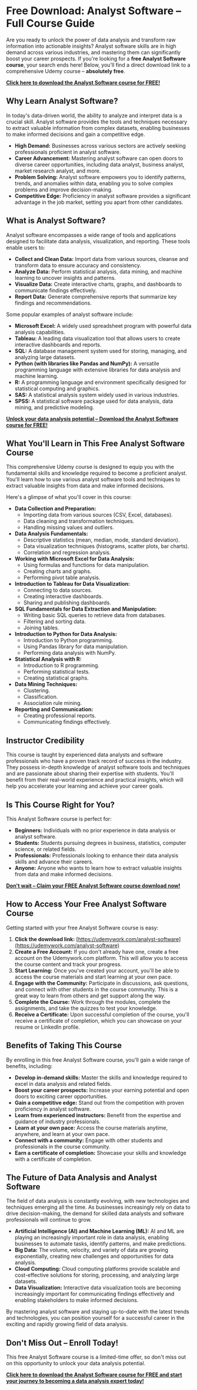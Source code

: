 # Free Download: Analyst Software – Full Course Guide

Are you ready to unlock the power of data analysis and transform raw information into actionable insights? Analyst software skills are in high demand across various industries, and mastering them can significantly boost your career prospects. If you're looking for a **free Analyst Software course**, your search ends here! Below, you'll find a direct download link to a comprehensive Udemy course – **absolutely free**.

[**Click here to download the Analyst Software course for FREE!**](https://udemywork.com/analyst-software)

## Why Learn Analyst Software?

In today's data-driven world, the ability to analyze and interpret data is a crucial skill. Analyst software provides the tools and techniques necessary to extract valuable information from complex datasets, enabling businesses to make informed decisions and gain a competitive edge.

*   **High Demand:** Businesses across various sectors are actively seeking professionals proficient in analyst software.
*   **Career Advancement:** Mastering analyst software can open doors to diverse career opportunities, including data analyst, business analyst, market research analyst, and more.
*   **Problem Solving:** Analyst software empowers you to identify patterns, trends, and anomalies within data, enabling you to solve complex problems and improve decision-making.
*   **Competitive Edge:** Proficiency in analyst software provides a significant advantage in the job market, setting you apart from other candidates.

## What is Analyst Software?

Analyst software encompasses a wide range of tools and applications designed to facilitate data analysis, visualization, and reporting. These tools enable users to:

*   **Collect and Clean Data:** Import data from various sources, cleanse and transform data to ensure accuracy and consistency.
*   **Analyze Data:** Perform statistical analysis, data mining, and machine learning to uncover insights and patterns.
*   **Visualize Data:** Create interactive charts, graphs, and dashboards to communicate findings effectively.
*   **Report Data:** Generate comprehensive reports that summarize key findings and recommendations.

Some popular examples of analyst software include:

*   **Microsoft Excel:** A widely used spreadsheet program with powerful data analysis capabilities.
*   **Tableau:** A leading data visualization tool that allows users to create interactive dashboards and reports.
*   **SQL:** A database management system used for storing, managing, and analyzing large datasets.
*   **Python (with libraries like Pandas and NumPy):** A versatile programming language with extensive libraries for data analysis and machine learning.
*   **R:** A programming language and environment specifically designed for statistical computing and graphics.
*   **SAS:** A statistical analysis system widely used in various industries.
*   **SPSS:** A statistical software package used for data analysis, data mining, and predictive modeling.

[**Unlock your data analysis potential – Download the Analyst Software course for FREE!**](https://udemywork.com/analyst-software)

## What You'll Learn in This Free Analyst Software Course

This comprehensive Udemy course is designed to equip you with the fundamental skills and knowledge required to become a proficient analyst. You'll learn how to use various analyst software tools and techniques to extract valuable insights from data and make informed decisions.

Here's a glimpse of what you'll cover in this course:

*   **Data Collection and Preparation:**
    *   Importing data from various sources (CSV, Excel, databases).
    *   Data cleaning and transformation techniques.
    *   Handling missing values and outliers.
*   **Data Analysis Fundamentals:**
    *   Descriptive statistics (mean, median, mode, standard deviation).
    *   Data visualization techniques (histograms, scatter plots, bar charts).
    *   Correlation and regression analysis.
*   **Working with Microsoft Excel for Data Analysis:**
    *   Using formulas and functions for data manipulation.
    *   Creating charts and graphs.
    *   Performing pivot table analysis.
*   **Introduction to Tableau for Data Visualization:**
    *   Connecting to data sources.
    *   Creating interactive dashboards.
    *   Sharing and publishing dashboards.
*   **SQL Fundamentals for Data Extraction and Manipulation:**
    *   Writing basic SQL queries to retrieve data from databases.
    *   Filtering and sorting data.
    *   Joining tables.
*   **Introduction to Python for Data Analysis:**
    *   Introduction to Python programming.
    *   Using Pandas library for data manipulation.
    *   Performing data analysis with NumPy.
*   **Statistical Analysis with R:**
    *   Introduction to R programming.
    *   Performing statistical tests.
    *   Creating statistical graphs.
*   **Data Mining Techniques:**
    *   Clustering.
    *   Classification.
    *   Association rule mining.
*   **Reporting and Communication:**
    *   Creating professional reports.
    *   Communicating findings effectively.

## Instructor Credibility

This course is taught by experienced data analysts and software professionals who have a proven track record of success in the industry. They possess in-depth knowledge of analyst software tools and techniques and are passionate about sharing their expertise with students. You'll benefit from their real-world experience and practical insights, which will help you accelerate your learning and achieve your career goals.

## Is This Course Right for You?

This Analyst Software course is perfect for:

*   **Beginners:** Individuals with no prior experience in data analysis or analyst software.
*   **Students:** Students pursuing degrees in business, statistics, computer science, or related fields.
*   **Professionals:** Professionals looking to enhance their data analysis skills and advance their careers.
*   **Anyone:** Anyone who wants to learn how to extract valuable insights from data and make informed decisions.

[**Don't wait – Claim your FREE Analyst Software course download now!**](https://udemywork.com/analyst-software)

## How to Access Your Free Analyst Software Course

Getting started with your free Analyst Software course is easy:

1.  **Click the download link:** [https://udemywork.com/analyst-software](https://udemywork.com/analyst-software)
2.  **Create a Free Account:** If you don't already have one, create a free account on the Udemywork.com platform. This will allow you to access the course content and track your progress.
3.  **Start Learning:** Once you've created your account, you'll be able to access the course materials and start learning at your own pace.
4.  **Engage with the Community:** Participate in discussions, ask questions, and connect with other students in the course community. This is a great way to learn from others and get support along the way.
5.  **Complete the Course:** Work through the modules, complete the assignments, and take the quizzes to test your knowledge.
6.  **Receive a Certificate:** Upon successful completion of the course, you'll receive a certificate of completion, which you can showcase on your resume or LinkedIn profile.

## Benefits of Taking This Course

By enrolling in this free Analyst Software course, you'll gain a wide range of benefits, including:

*   **Develop in-demand skills:** Master the skills and knowledge required to excel in data analysis and related fields.
*   **Boost your career prospects:** Increase your earning potential and open doors to exciting career opportunities.
*   **Gain a competitive edge:** Stand out from the competition with proven proficiency in analyst software.
*   **Learn from experienced instructors:** Benefit from the expertise and guidance of industry professionals.
*   **Learn at your own pace:** Access the course materials anytime, anywhere, and learn at your own pace.
*   **Connect with a community:** Engage with other students and professionals in the course community.
*   **Earn a certificate of completion:** Showcase your skills and knowledge with a certificate of completion.

## The Future of Data Analysis and Analyst Software

The field of data analysis is constantly evolving, with new technologies and techniques emerging all the time. As businesses increasingly rely on data to drive decision-making, the demand for skilled data analysts and software professionals will continue to grow.

*   **Artificial Intelligence (AI) and Machine Learning (ML):** AI and ML are playing an increasingly important role in data analysis, enabling businesses to automate tasks, identify patterns, and make predictions.
*   **Big Data:** The volume, velocity, and variety of data are growing exponentially, creating new challenges and opportunities for data analysis.
*   **Cloud Computing:** Cloud computing platforms provide scalable and cost-effective solutions for storing, processing, and analyzing large datasets.
*   **Data Visualization:** Interactive data visualization tools are becoming increasingly important for communicating findings effectively and enabling stakeholders to make informed decisions.

By mastering analyst software and staying up-to-date with the latest trends and technologies, you can position yourself for a successful career in the exciting and rapidly growing field of data analysis.

## Don't Miss Out – Enroll Today!

This free Analyst Software course is a limited-time offer, so don't miss out on this opportunity to unlock your data analysis potential.

[**Click here to download the Analyst Software course for FREE and start your journey to becoming a data analysis expert today!**](https://udemywork.com/analyst-software)
